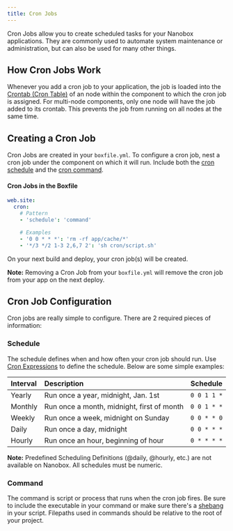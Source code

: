 ```yaml
---
title: Cron Jobs
---
```


Cron Jobs allow you to create scheduled tasks for your Nanobox applications. They are commonly used to automate system maintenance or administration, but can also be used for many other things.

## How Cron Jobs Work

Whenever you add a cron job to your application, the job is loaded into the [Crontab (Cron Table)](http://unixhelp.ed.ac.uk/CGI/man-cgi?crontab+5) of an node within the component to which the cron job is assigned. For multi-node components, only one node will have the job added to its crontab. This prevents the job from running on all nodes at the same time.

## Creating a Cron Job

Cron Jobs are created in your `boxfile.yml`. To configure a cron job, nest a cron job under the component on which it will run. Include both the [cron schedule](#schedule) and the [cron command](#command).

#### Cron Jobs in the Boxfile
```yaml
web.site:
  cron:
    # Pattern
    - 'schedule': 'command'

    # Examples
    - '0 0 * * *': 'rm -rf app/cache/*'
    - '*/3 */2 1-3 2,6,7 2': 'sh cron/script.sh'
```

On your next build and deploy, your cron job(s) will be created.

**Note:** Removing a Cron Job from your `boxfile.yml`  will remove the cron job from your app on the next deploy.

## Cron Job Configuration
Cron jobs are really simple to configure. There are 2 required pieces of information:

### Schedule
The schedule defines when and how often your cron job should run. Use [Cron Expressions](http://en.wikipedia.org/wiki/Cron#Configuration_file) to define the schedule. Below are some simple examples:

| Interval | Description                                | Schedule    |
|:---------|:-------------------------------------------|:------------|
| Yearly   | Run once a year, midnight, Jan. 1st        | `0 0 1 1 *` |
| Monthly  | Run once a month, midnight, first of month | `0 0 1 * *` |
| Weekly   | Run once a week, midnight on Sunday        | `0 0 * * 0` |
| Daily    | Run once a day, midnight                   | `0 0 * * *` |
| Hourly   | Run once an hour, beginning of hour        | `0 * * * *` |

**Note:** Predefined Scheduling Definitions (@daily, @hourly, etc.) are not available on Nanobox. All schedules must be numeric.

### Command
The command is script or process that runs when the cron job fires. Be sure to include the executable in your command or make sure there's a [shebang](http://en.wikipedia.org/wiki/Shebang_(Unix)) in your script. Filepaths used in commands should be relative to the root of your project.
